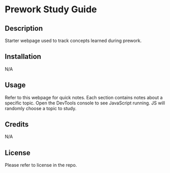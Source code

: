 # Prework Study Guide

## Description

Starter webpage used to track concepts learned during prework. 


## Installation

N/A

## Usage

Refer to this webpage for quick notes. Each section contains notes about a specific topic. Open the DevTools console to see JavaScript running. JS will randomly choose a topic to study.

## Credits

N/A

## License

Please refer to license in the repo.

